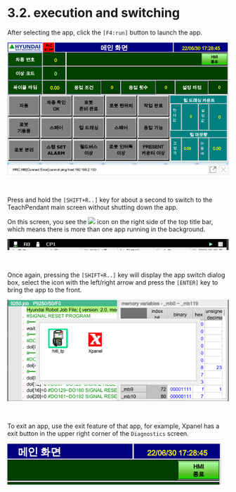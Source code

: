 ﻿# 3.2. execution and switching

After selecting the app, click the `[F4:run]` button to launch the app.

![](../_assets/3_2_run.png)

<br/>

Press and hold the `[SHIFT+R..]` key for about a second to switch to the TeachPendant main screen without shutting down the app.

On this screen, you see the ![](.../_assets/3_switch_c.png) icon on the right side of the top title bar, which means there is more than one app running in the background.

![](../_assets/3_3_switch_b.png)

<br/>

Once again, pressing the `[SHIFT+R..]` key will display the app switch dialog box, select the icon with the left/right arrow and press the `[ENTER]` key to bring the app to the front.

![](../_assets/3_3_switch_d.png)

<br/>

To exit an app, use the exit feature of that app, for example, Xpanel has a exit button in the upper right corner of the `Diagnostics` screen.

![](../_assets/3_3_exit.png)

<br/>
